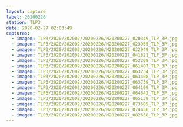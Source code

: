 ```yaml
---
layout: capture
label: 20200226
station: TLP3
date: 2020-02-27 02:03:49
capturas:
  - imagem: TLP3/2020/202002/20200226/M20200227_020349_TLP_3P.jpg
  - imagem: TLP3/2020/202002/20200226/M20200227_023955_TLP_3P.jpg
  - imagem: TLP3/2020/202002/20200226/M20200227_032949_TLP_3P.jpg
  - imagem: TLP3/2020/202002/20200226/M20200227_041821_TLP_3P.jpg
  - imagem: TLP3/2020/202002/20200226/M20200227_052208_TLP_3P.jpg
  - imagem: TLP3/2020/202002/20200226/M20200227_061407_TLP_3P.jpg
  - imagem: TLP3/2020/202002/20200226/M20200227_063234_TLP_3P.jpg
  - imagem: TLP3/2020/202002/20200226/M20200227_063408_TLP_3P.jpg
  - imagem: TLP3/2020/202002/20200226/M20200227_063739_TLP_3P.jpg
  - imagem: TLP3/2020/202002/20200226/M20200227_064109_TLP_3P.jpg
  - imagem: TLP3/2020/202002/20200226/M20200227_064642_TLP_3P.jpg
  - imagem: TLP3/2020/202002/20200226/M20200227_065139_TLP_3P.jpg
  - imagem: TLP3/2020/202002/20200226/M20200227_073605_TLP_3P.jpg
  - imagem: TLP3/2020/202002/20200226/M20200227_074456_TLP_3P.jpg
  - imagem: TLP3/2020/202002/20200226/M20200227_082658_TLP_3P.jpg
---
```

